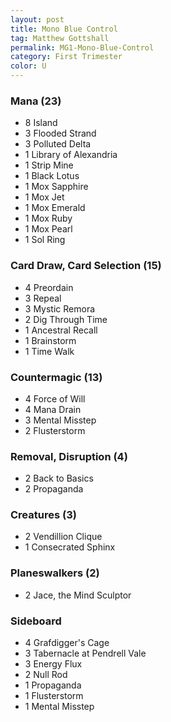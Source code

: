 ```yaml
---
layout: post
title: Mono Blue Control
tag: Matthew Gottshall
permalink: MG1-Mono-Blue-Control
category: First Trimester
color: U
---
```


### Mana (23)
- 8 Island
- 3 Flooded Strand
- 3 Polluted Delta
- 1 Library of Alexandria
- 1 Strip Mine
- 1 Black Lotus
- 1 Mox Sapphire
- 1 Mox Jet
- 1 Mox Emerald
- 1 Mox Ruby
- 1 Mox Pearl
- 1 Sol Ring

### Card Draw, Card Selection (15)
- 4 Preordain
- 3 Repeal
- 3 Mystic Remora
- 2 Dig Through Time
- 1 Ancestral Recall
- 1 Brainstorm
- 1 Time Walk

### Countermagic (13)
- 4 Force of Will
- 4 Mana Drain
- 3 Mental Misstep
- 2 Flusterstorm

### Removal, Disruption (4)
- 2 Back to Basics
- 2 Propaganda

### Creatures (3)
- 2 Vendillion Clique
- 1 Consecrated Sphinx

### Planeswalkers (2)
- 2 Jace, the Mind Sculptor




### Sideboard


- 4 Grafdigger's Cage
- 3 Tabernacle at Pendrell Vale
- 3 Energy Flux
- 2 Null Rod
- 1 Propaganda
- 1 Flusterstorm
- 1 Mental Misstep
